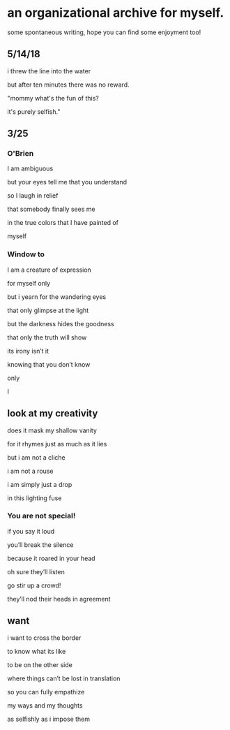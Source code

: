 ---
---

# an organizational archive for myself. 

some spontaneous writing, hope you can find some enjoyment too!

## 5/14/18

i threw the line into the water

but after ten minutes there was no reward.

"mommy what's the fun of this?

it's purely selfish."


## 3/25

### O'Brien

I am ambiguous

but your eyes tell me that you understand

so I laugh in relief

that somebody finally sees me

in the true colors that I have painted of

myself

### Window to 

I am a creature of expression

for myself only

but i yearn for the wandering eyes

that only glimpse at the light

but the darkness hides the goodness

that only the truth will show

its irony isn’t it

knowing that you don’t know

only 

I


## look at my creativity

does it mask my shallow vanity

for it rhymes just as much as it lies

but i am not a cliche

i am not a rouse

i am simply just a drop

in this lighting fuse



### You are not special!

if you say it loud

you’ll break the silence

because it roared in your head

oh sure they’ll listen

go stir up a crowd!

they’ll nod their heads in agreement



## want 

i want to cross the border

to know what its like

to be on the other side

where things can’t be lost in translation

so you can fully empathize

my ways and my thoughts

as selfishly as i impose them
